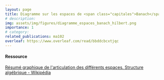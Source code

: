 ```yaml
---
layout: page
title: Diagramme sur les espaces de <span class="capitales">Banach</span> et de <span class="capitales">Hilbert</span> 
# description:
img: assets/img/figures/diagramme_espaces_banach_hilbert.png
importance: 1
# category: 
related_publications: ma102
overleaf: https://www.overleaf.com/read/bbddcbcxtjqc
---
```


<h4>Ressource</h4>
<a href="https://fr.wikipedia.org/wiki/Structure_alg%C3%A9brique#/media/Fichier:InfographieTopologie.png" target="_blank">Résumé graphique de l'articulation des différents espaces. Structure algébrique - Wikipédia</a>